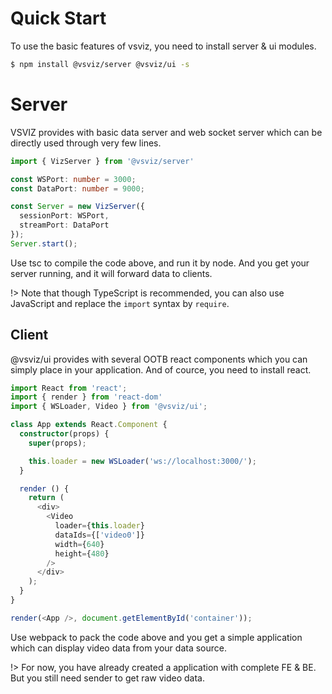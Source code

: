 # Quick Start

To use the basic features of vsviz, you need to install server & ui modules.

```bash
$ npm install @vsviz/server @vsviz/ui -s
```

# Server

VSVIZ provides with basic data server and web socket server which can be directly used through very few lines.

```typescript
import { VizServer } from '@vsviz/server'

const WSPort: number = 3000;
const DataPort: number = 9000;

const Server = new VizServer({
  sessionPort: WSPort,
  streamPort: DataPort
});
Server.start();
```

Use tsc to compile the code above, and run it by node. And you get your server running, and it will forward data to clients. 

!> Note that though TypeScript is recommended, you can also use JavaScript and replace the `import` syntax by `require`.

## Client

@vsviz/ui provides with several OOTB react components which you can simply place in your application. And of cource, you need to install react.

```typescript  
import React from 'react';
import { render } from 'react-dom'
import { WSLoader, Video } from '@vsviz/ui';

class App extends React.Component {
  constructor(props) {
    super(props);

    this.loader = new WSLoader('ws://localhost:3000/');
  }

  render () {
    return (
      <div>
        <Video 
          loader={this.loader}
          dataIds={['video0']}
          width={640}
          height={480}
        />
      </div>
    );
  }
}

render(<App />, document.getElementById('container'));
```

Use webpack to pack the code above and you get a simple application which can display video data from your data source.

!> For now, you have already created a application with complete FE & BE. But you still need sender to get raw video data.

